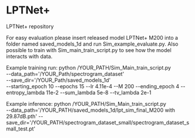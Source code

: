 # LPTNet+
LPTNet+ repository


For easy evaluation please insert released model LPTNet+ M200 into a folder named saved_models_1d and run Sim_example_evaluate.py.
Also possible to train with Sim_main_train_script.py to see how the model interacts with data.

Example training run:
python /YOUR_PATH/Sim_Main_train_script.py \
    --data_path='/YOUR_Path/spectrogram_dataset' \
    --save_dir='/YOUR_Path/saved_models_1d' \
    --starting_epoch 10  --epochs 15 --lr 4.11e-4 --M 200 --ending_epoch 4 --entropy_lambda 11e-2 --sum_lambda 5e-8 --tv_lambda 2e-1

Example inference:
python /YOUR_PATH/Sim_Main_train_script.py \
    --data_path='/YOUR_PATH/saved_models_1d/lpt_sim_final_M200 with 29.87dB.pth'
    --save_dir='/YOUR_PATH/spectrogram_dataset_small/spectrogram_dataset_small_test.pt'
